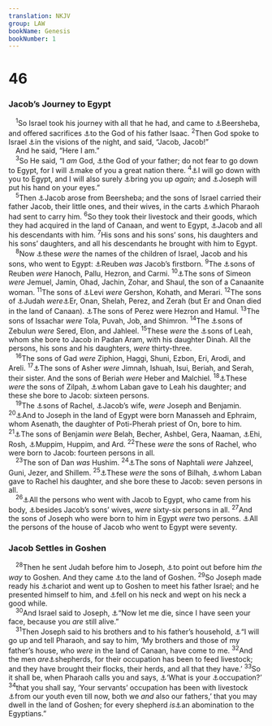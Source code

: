 ```yaml
---
translation: NKJV
group: LAW
bookName: Genesis 
bookNumber: 1
---
```


<div class="title"><h1>46</h1><h3>Jacob’s Journey to Egypt</h3></div>
<span class="verse sa_46_1"> <sup>1</sup>So Israel took his journey with all that he had, and came to <a data-toggle="tooltip" data-placement="bottom" title="Gen. 21:31, 33; 26:32, 33; 28:10">⚓</a>Beersheba, and offered sacrifices <a data-toggle="tooltip" data-placement="bottom" title="Gen. 26:24, 25; 28:13; 31:42; 32:9">⚓</a>to the God of his father Isaac. </span>
<span class="verse sa_46_2"><sup>2</sup>Then God spoke to Israel <a data-toggle="tooltip" data-placement="bottom" title="Gen. 15:1; 22:11; 31:11; Num. 12:6; Job 33:14, 15">⚓</a>in the visions of the night, and said, “Jacob, Jacob!”<br/> And he said, “Here I am.”<br/></span>
<span class="verse sa_46_3"> <sup>3</sup>So He said, “I <i>am</i> God, <a data-toggle="tooltip" data-placement="bottom" title="Gen. 17:1; 28:13">⚓</a>the God of your father; do not fear to go down to Egypt, for I will <a data-toggle="tooltip" data-placement="bottom" title="Gen. 12:2; Ex. 1:9; 12:37; Deut. 26:5">⚓</a>make of you a great nation there. </span>
<span class="verse sa_46_4"><sup>4</sup><a data-toggle="tooltip" data-placement="bottom" title="Gen. 28:15; 31:3; 48:21; Ex. 3:12">⚓</a>I will go down with you to Egypt, and I will also surely <a data-toggle="tooltip" data-placement="bottom" title="Gen. 15:16; 50:12, 24, 25; Ex. 3:8">⚓</a>bring you up <i>again;</i> and <a data-toggle="tooltip" data-placement="bottom" title="Gen. 50:1">⚓</a>Joseph will put his hand on your eyes.”<br/></span>
<span class="verse sa_46_5"> <sup>5</sup>Then <a data-toggle="tooltip" data-placement="bottom" title="Gen. 47:9; Acts 7:15">⚓</a>Jacob arose from Beersheba; and the sons of Israel carried their father Jacob, their little ones, and their wives, in the carts <a data-toggle="tooltip" data-placement="bottom" title="Gen. 45:19–21">⚓</a>which Pharaoh had sent to carry him. </span>
<span class="verse sa_46_6"><sup>6</sup>So they took their livestock and their goods, which they had acquired in the land of Canaan, and went to Egypt, <a data-toggle="tooltip" data-placement="bottom" title="Deut. 26:5; Josh. 24:4; Ps. 105:23; Is. 52:4; Acts 7:15">⚓</a>Jacob and all his descendants with him. </span>
<span class="verse sa_46_7"><sup>7</sup>His sons and his sons’ sons, his daughters and his sons’ daughters, and all his descendants he brought with him to Egypt.<br/></span>
<span class="verse sa_46_8"> <sup>8</sup>Now <a data-toggle="tooltip" data-placement="bottom" title="Ex. 1:1–4">⚓</a>these <i>were</i> the names of the children of Israel, Jacob and his sons, who went to Egypt: <a data-toggle="tooltip" data-placement="bottom" title="Num. 26:4, 5; 1 Chr. 2:1">⚓</a>Reuben <i>was</i> Jacob’s firstborn. </span>
<span class="verse sa_46_9"><sup>9</sup>The <a data-toggle="tooltip" data-placement="bottom" title="Ex. 6:14">⚓</a>sons of Reuben <i>were</i> Hanoch, Pallu, Hezron, and Carmi. </span>
<span class="verse sa_46_10"><sup>10</sup><a data-toggle="tooltip" data-placement="bottom" title="Ex. 6:15; Num. 26:12">⚓</a>The sons of Simeon <i>were</i> Jemuel, Jamin, Ohad, Jachin, Zohar, and Shaul, the son of a Canaanite woman. </span>
<span class="verse sa_46_11"><sup>11</sup>The sons of <a data-toggle="tooltip" data-placement="bottom" title="Ex. 6:16, 17; 1 Chr. 6:1, 16">⚓</a>Levi <i>were</i> Gershon, Kohath, and Merari. </span>
<span class="verse sa_46_12"><sup>12</sup>The sons of <a data-toggle="tooltip" data-placement="bottom" title="Num. 26:19, 20; 1 Chr. 2:3; 4:21">⚓</a>Judah <i>were</i><a data-toggle="tooltip" data-placement="bottom" title="Gen. 38:3, 7, 10">⚓</a>Er, Onan, Shelah, Perez, and Zerah (but Er and Onan died in the land of Canaan). <a data-toggle="tooltip" data-placement="bottom" title="Gen. 38:29">⚓</a>The sons of Perez were Hezron and Hamul. </span>
<span class="verse sa_46_13"><sup>13</sup>The sons of Issachar <i>were</i> Tola, Puvah, Job, and Shimron. </span>
<span class="verse sa_46_14"><sup>14</sup>The <a data-toggle="tooltip" data-placement="bottom" title="Num. 26:26">⚓</a>sons of Zebulun <i>were</i> Sered, Elon, and Jahleel. </span>
<span class="verse sa_46_15"><sup>15</sup>These <i>were</i> the <a data-toggle="tooltip" data-placement="bottom" title="Gen. 35:23; 49:31">⚓</a>sons of Leah, whom she bore to Jacob in Padan Aram, with his daughter Dinah. All the persons, his sons and his daughters, <i>were</i> thirty-three.<br/></span>
<span class="verse sa_46_16"> <sup>16</sup>The sons of Gad <i>were</i> Ziphion, Haggi, Shuni, Ezbon, Eri, Arodi, and Areli. </span>
<span class="verse sa_46_17"><sup>17</sup><a data-toggle="tooltip" data-placement="bottom" title="Num. 26:44–47; 1 Chr. 7:30">⚓</a>The sons of Asher <i>were</i> Jimnah, Ishuah, Isui, Beriah, and Serah, their sister. And the sons of Beriah <i>were</i> Heber and Malchiel. </span>
<span class="verse sa_46_18"><sup>18</sup><a data-toggle="tooltip" data-placement="bottom" title="Gen. 30:10; 37:2">⚓</a>These <i>were</i> the sons of Zilpah, <a data-toggle="tooltip" data-placement="bottom" title="Gen. 29:24">⚓</a>whom Laban gave to Leah his daughter; and these she bore to Jacob: sixteen persons.<br/></span>
<span class="verse sa_46_19"> <sup>19</sup>The <a data-toggle="tooltip" data-placement="bottom" title="Gen. 35:24">⚓</a>sons of Rachel, <a data-toggle="tooltip" data-placement="bottom" title="Gen. 44:27">⚓</a>Jacob’s wife, <i>were</i> Joseph and Benjamin. </span>
<span class="verse sa_46_20"><sup>20</sup><a data-toggle="tooltip" data-placement="bottom" title="Gen. 41:45, 50–52; 48:1">⚓</a>And to Joseph in the land of Egypt were born Manasseh and Ephraim, whom Asenath, the daughter of Poti-Pherah priest of On, bore to him. </span>
<span class="verse sa_46_21"><sup>21</sup><a data-toggle="tooltip" data-placement="bottom" title="1 Chr. 7:6; 8:1">⚓</a>The sons of Benjamin <i>were</i> Belah, Becher, Ashbel, Gera, Naaman, <a data-toggle="tooltip" data-placement="bottom" title="Num. 26:38">⚓</a>Ehi, Rosh, <a data-toggle="tooltip" data-placement="bottom" title="Num. 26:39; 1 Chr. 7:12">⚓</a>Muppim, Huppim, and Ard. </span>
<span class="verse sa_46_22"><sup>22</sup>These <i>were</i> the sons of Rachel, who were born to Jacob: fourteen persons in all.<br/></span>
<span class="verse sa_46_23"> <sup>23</sup>The son of Dan <i>was</i> Hushim. </span>
<span class="verse sa_46_24"><sup>24</sup><a data-toggle="tooltip" data-placement="bottom" title="Num. 26:48">⚓</a>The sons of Naphtali <i>were</i> Jahzeel, Guni, Jezer, and Shillem. </span>
<span class="verse sa_46_25"><sup>25</sup><a data-toggle="tooltip" data-placement="bottom" title="Gen. 30:5, 7">⚓</a>These <i>were</i> the sons of Bilhah, <a data-toggle="tooltip" data-placement="bottom" title="Gen. 29:29">⚓</a>whom Laban gave to Rachel his daughter, and she bore these to Jacob: seven persons in all.<br/></span>
<span class="verse sa_46_26"> <sup>26</sup><a data-toggle="tooltip" data-placement="bottom" title="Ex. 1:5">⚓</a>All the persons who went with Jacob to Egypt, who came from his body, <a data-toggle="tooltip" data-placement="bottom" title="Gen. 35:11">⚓</a>besides Jacob’s sons’ wives, <i>were</i> sixty-six persons in all. </span>
<span class="verse sa_46_27"><sup>27</sup>And the sons of Joseph who were born to him in Egypt <i>were</i> two persons. <a data-toggle="tooltip" data-placement="bottom" title="Ex. 1:5; Deut. 10:22; Acts 7:14">⚓</a>All the persons of the house of Jacob who went to Egypt were seventy.<br/></span>
<div class="title"><h3>Jacob Settles in Goshen</h3></div>
<span class="verse sa_46_28"> <sup>28</sup>Then he sent Judah before him to Joseph, <a data-toggle="tooltip" data-placement="bottom" title="Gen. 31:21">⚓</a>to point out before him <i>the</i> <i>way</i> to Goshen. And they came <a data-toggle="tooltip" data-placement="bottom" title="Gen. 47:1">⚓</a>to the land of Goshen. </span>
<span class="verse sa_46_29"><sup>29</sup>So Joseph made ready his <a data-toggle="tooltip" data-placement="bottom" title="Gen. 41:43">⚓</a>chariot and went up to Goshen to meet his father Israel; and he presented himself to him, and <a data-toggle="tooltip" data-placement="bottom" title="Gen. 45:14, 15">⚓</a>fell on his neck and wept on his neck a good while.<br/></span>
<span class="verse sa_46_30"> <sup>30</sup>And Israel said to Joseph, <a data-toggle="tooltip" data-placement="bottom" title="Luke 2:29, 30">⚓</a>“Now let me die, since I have seen your face, because you <i>are</i> still alive.”<br/></span>
<span class="verse sa_46_31"> <sup>31</sup>Then Joseph said to his brothers and to his father’s household, <a data-toggle="tooltip" data-placement="bottom" title="Gen. 47:1">⚓</a>“I will go up and tell Pharaoh, and say to him, ‘My brothers and those of my father’s house, who <i>were</i> in the land of Canaan, have come to me. </span>
<span class="verse sa_46_32"><sup>32</sup>And the men <i>are</i><a data-toggle="tooltip" data-placement="bottom" title="Gen. 47:3">⚓</a>shepherds, for their occupation has been to feed livestock; and they have brought their flocks, their herds, and all that they have.’ </span>
<span class="verse sa_46_33"><sup>33</sup>So it shall be, when Pharaoh calls you and says, <a data-toggle="tooltip" data-placement="bottom" title="Gen. 47:2, 3">⚓</a>‘What is your <a data-toggle="tooltip" data-placement="bottom" title="Gen. 47:3">⚓</a>occupation?’ </span>
<span class="verse sa_46_34"><sup>34</sup>that you shall say, ‘Your servants’ occupation has been with livestock <a data-toggle="tooltip" data-placement="bottom" title="Gen. 30:35; 34:5; 37:17">⚓</a>from our youth even till now, both we <i>and</i> also our fathers,’ that you may dwell in the land of Goshen; for every shepherd <i>is</i><a data-toggle="tooltip" data-placement="bottom" title="Gen. 43:32; Ex. 8:26">⚓</a>an abomination to the Egyptians.”<br/></span>
